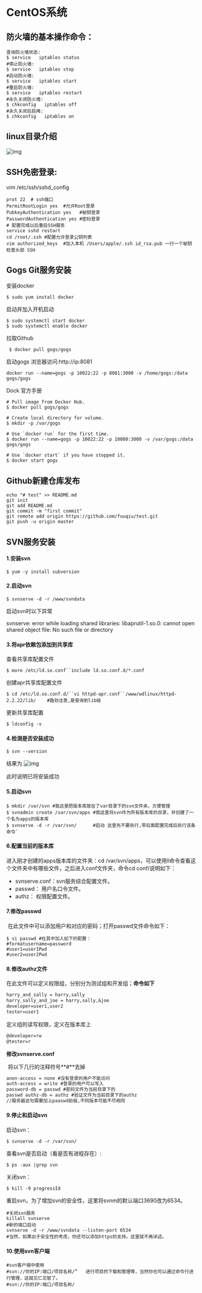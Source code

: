 # CentOS系统

## 防火墙的基本操作命令：

```Shell
查询防火墙状态:
$ service   iptables status
#停止防火墙:
$ service   iptables stop 
#启动防火墙:
$ service   iptables start 
#重启防火墙:
$ service   iptables restart
#永久关闭防火墙:
$ chkconfig   iptables off
#永久关闭后启用:
$ chkconfig   iptables on
```



## linux目录介绍

![img](assets/36214241.png)



## SSH免密登录:

vim /etc/ssh/sshd_config

```shell
prot 22  # ssh端口
PermitRootLogin yes  #允许Root登录
PubkeyAuthentication yes   #秘钥登录
PasswordAuthentication yes #密码登录
# 配置完成以后重启SSH服务 
service sshd restart 
cd /root/.ssh #配置允许登录公钥列表
vim authorized_keys  #加入本机 /Users/apple/.ssh id_rsa.pub 一行一个秘钥 检查头部 SSH
```





## Gogs Git服务安装

安装docker

```Shell
$ sudo yum install docker
```

启动并加入开机启动

```Shell
$ sudo systemctl start docker 
$ sudo systemctl enable docker
```

拉取Github

```Shell
 $ docker pull gogs/gogs
```

启动gogs 浏览器访问:http://ip:8081

```Shell
docker run --name=gogs -p 10022:22 -p 8081:3000 -v /home/gogs:/data gogs/gogs
```

Dock 官方手册

```Shell
# Pull image from Docker Hub.
$ docker pull gogs/gogs

# Create local directory for volume.
$ mkdir -p /var/gogs

# Use `docker run` for the first time.
$ docker run --name=gogs -p 10022:22 -p 10080:3000 -v /var/gogs:/data gogs/gogs

# Use `docker start` if you have stopped it.
$ docker start gogs
```



## Github新建仓库发布

```Shell
echo "# test" >> README.md
git init
git add README.md
git commit -m "first commit"
git remote add origin https://github.com/fuuqiu/test.git
git push -u origin master
```





## SVN服务安装

#### 1.安装svn

```Shell
$ yum -y install subversion
```

#### 2.启动svn

 

```Shell
$ svnserve -d -r /www/svndata
```

启动svn时以下异常

svnserve: error while loading shared libraries: libaprutil-1.so.0: cannot open shared object file: No such file or directory



#### 3.将apr依赖包添加到共享库

查看共享库配置文件

```Shell
$ more /etc/ld.so.conf``include ld.so.conf.d/*.conf
```

创建apr共享库配置文件

```Shell
$ cd /etc/ld.so.conf.d/``vi httpd-apr.conf``/www/wdlinux/httpd-2.2.22/lib/    #路劲注意,是查询到lib级
```

更新共享库配置

```shell
$ ldconfig -v
```



#### 4.检测是否安装成功

 

```shell
$ svn --version
```

结果为        ![img](assets/47071409.png)

此时说明已将安装成功



#### 5.启动svn

```Shell
$ mkdir /var/svn #我这里把版本库放在了var目录下的svn文件夹，方便管理 
$ svnadmin create /var/svn/apps #我这里将svn作为所有版本库的目录，并创建了一个名为apps的版本库
$ svnserve -d -r /var/svn/      #启动 这里先不要执行,带后面配置完成后执行该条命令`
```



#### 6.配置当前的版本库

进入刚才创建的apps版本库的文件夹：cd /var/svn/apps，可以使用ll命令查看这个文件夹中有哪些文件，之后进入conf文件夹，命令cd conf/说明如下：

- svnserve.conf：svn服务综合配置文件。
- passwd： 用户名口令文件。
- authz： 权限配置文件。



#### 7.修改passwd

​        在此文件中可以添加用户和对应的密码；打开passwd文件命令如下：

```Shell
$ vi passwd #在其中加入如下的配置：
#formatusername=password
#user1=user1Pwd
#user2=user2Pwd
```



#### 8.修改authz文件

在此文件可以定义权限组，分别分为测试组和开发组；**命令如下**

```markdown
harry_and_sally = harry,sally 
harry_sally_and_joe = harry,sally,&joe
developer=user1,user2
tester=user1
```

定义组的读写权限，定义在版本库上

```markdown
@developer=rw 
@tester=r
```

**修改svnserve.conf**

​    将以下几行的注释符号**#**去掉 

```markdown
anon-access = none #没有登录的用户不能访问 
auth-access = write #登录的用户可以写入 
password-db = passwd #密码文件为当前目录下的 
passwd authz-db = authz #验证文件为当前目录下的authz 
//服务器这句需要加上paaswd前缀,不同版本可能不尽相同
```



#### 

#### 9.停止和启动svn

启动svn：

```shell
$ svnserve -d -r /var/svn/ 
```

查看svn是否启动（看是否有进程存在）:

```Shell
$ ps -aux |grep svn 
```

关闭svn：

```shell
$ kill -9 progressId 
```

重启svn，为了增加svn的安全性，这里将svnm的默认端口3690改为6534。

```shell
#关闭svn服务
killall svnserve
#新的端口启动
svnserve -d -r /www/svndata --listen-port 6534
#当然，如果出于安全性的考虑，你还可以添加https的支持。这里就不再详述。
```

#### 10.使用svn客户端

```Shell
#svn客户端中使用
#svn://你的IP:端口/项目名称/”   进行项目的下载和管理等，当然你也可以通过命令行进行管理，这就见仁见智了。
#svn://你的IP:端口/项目名称/
```

